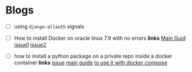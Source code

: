 # Blogs
- [ ] using `django-allauth` signals
- [ ] How to install Docker on oracle linux 7.9 with no errors
**links**
[Main Guid](https://geekscircuit.com/how-to-install-docker-on-oracle-linux-8-7/)
[issue1](https://www.devopsschool.com/blog/docker-error-requires-container-selinux-22-74/)
[issue2](https://stackoverflow.com/questions/65878769/cannot-install-docker-in-a-rhel-server)



- [ ] how to install a python package on a private repo inside a docker container
**links**
[issue](https://stackoverflow.com/questions/55153089/error-response-from-daemon-dockerfile-parse-error-unknown-flag-mount)
[main guide](https://medium.com/datamindedbe/how-to-access-private-data-and-git-repositories-with-ssh-while-building-a-docker-image-a-ea283c0b4272)
[to use it with docker compose](https://stackoverflow.com/questions/58592259/how-do-you-enable-buildkit-with-docker-compose)